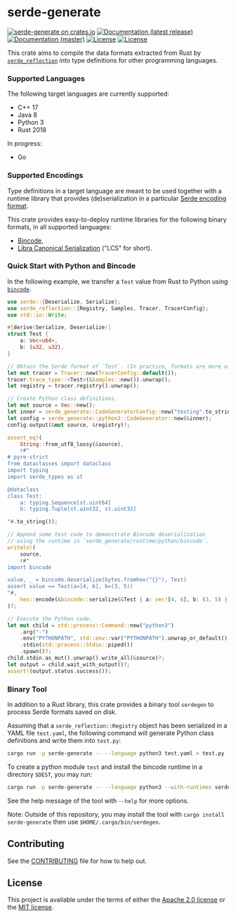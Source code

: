 # serde-generate

[![serde-generate on crates.io](https://img.shields.io/crates/v/serde-generate)](https://crates.io/crates/serde-generate)
[![Documentation (latest release)](https://docs.rs/serde-generate/badge.svg)](https://docs.rs/serde-generate/)
[![Documentation (master)](https://img.shields.io/badge/docs-master-brightgreen)](https://facebookincubator.github.io/serde-reflection/serde_generate/)
[![License](https://img.shields.io/badge/license-Apache-green.svg)](../LICENSE-APACHE)
[![License](https://img.shields.io/badge/license-MIT-green.svg)](../LICENSE-MIT)

This crate aims to compile the data formats extracted from Rust by [`serde_reflection`](https://crates.io/crates/serde_reflection)
into type definitions for other programming languages.

### Supported Languages

The following target languages are currently supported:

* C++ 17
* Java 8
* Python 3
* Rust 2018

In progress:
* Go

### Supported Encodings

Type definitions in a target language are meant to be used together with a runtime library that
provides (de)serialization in a particular [Serde encoding format](https://serde.rs/#data-formats).

This crate provides easy-to-deploy runtime libraries for the following binary formats, in all supported languages:

* [Bincode](https://docs.rs/bincode/1.3.1/bincode/),
* [Libra Canonical Serialization](https://libra.github.io/libra/libra_canonical_serialization/index.html) ("LCS" for short).

### Quick Start with Python and Bincode

In the following example, we transfer a `Test` value from Rust to Python using [`bincode`](https://docs.rs/bincode/1.3.1/bincode/).
```rust
use serde::{Deserialize, Serialize};
use serde_reflection::{Registry, Samples, Tracer, TracerConfig};
use std::io::Write;

#[derive(Serialize, Deserialize)]
struct Test {
    a: Vec<u64>,
    b: (u32, u32),
}

// Obtain the Serde format of `Test`. (In practice, formats are more often read from a file.)
let mut tracer = Tracer::new(TracerConfig::default());
tracer.trace_type::<Test>(&Samples::new()).unwrap();
let registry = tracer.registry().unwrap();

// Create Python class definitions.
let mut source = Vec::new();
let inner = serde_generate::CodeGeneratorConfig::new("testing".to_string());
let config = serde_generate::python3::CodeGenerator::new(&inner);
config.output(&mut source, &registry)?;

assert_eq!(
    String::from_utf8_lossy(&source),
    r#"
# pyre-strict
from dataclasses import dataclass
import typing
import serde_types as st

@dataclass
class Test:
    a: typing.Sequence[st.uint64]
    b: typing.Tuple[st.uint32, st.uint32]

"#.to_string());

// Append some test code to demonstrate Bincode deserialization
// using the runtime in `serde_generate/runtime/python/bincode`.
writeln!(
    source,
    r#"
import bincode

value, _ = bincode.deserialize(bytes.fromhex("{}"), Test)
assert value == Test(a=[4, 6], b=(3, 5))
"#,
    hex::encode(&bincode::serialize(&Test { a: vec![4, 6], b: (3, 5) }).unwrap()),
)?;

// Execute the Python code.
let mut child = std::process::Command::new("python3")
    .arg("-")
    .env("PYTHONPATH", std::env::var("PYTHONPATH").unwrap_or_default() + ":runtime/python")
    .stdin(std::process::Stdio::piped())
    .spawn()?;
child.stdin.as_mut().unwrap().write_all(&source)?;
let output = child.wait_with_output()?;
assert!(output.status.success());
```

### Binary Tool

In addition to a Rust library, this crate provides a binary tool `serdegen` to process Serde formats
saved on disk.

Assuming that a `serde_reflection::Registry` object has been serialized in a YAML file `test.yaml`,
the following command will generate Python class definitions and write them into `test.py`:
```bash
cargo run -p serde-generate -- --language python3 test.yaml > test.py
```

To create a python module `test` and install the bincode runtime in a directory `$DEST`, you may run:
```bash
cargo run -p serde-generate -- --language python3 --with-runtimes serde bincode --module-name test --target-source-dir "$DEST" test.yaml
```

See the help message of the tool with `--help` for more options.

Note: Outside of this repository, you may install the tool with `cargo install serde-generate` then use `$HOME/.cargo/bin/serdegen`.

## Contributing

See the [CONTRIBUTING](../CONTRIBUTING.md) file for how to help out.

## License

This project is available under the terms of either the [Apache 2.0 license](../LICENSE-APACHE) or the [MIT
license](../LICENSE-MIT).

<!--
README.md is generated from README.tpl by cargo readme. To regenerate:

cargo install cargo-readme
cargo readme > README.md
-->
